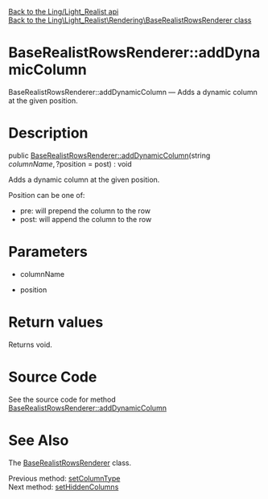 [Back to the Ling/Light_Realist api](https://github.com/lingtalfi/Light_Realist/blob/master/doc/api/Ling/Light_Realist.md)<br>
[Back to the Ling\Light_Realist\Rendering\BaseRealistRowsRenderer class](https://github.com/lingtalfi/Light_Realist/blob/master/doc/api/Ling/Light_Realist/Rendering/BaseRealistRowsRenderer.md)


BaseRealistRowsRenderer::addDynamicColumn
================



BaseRealistRowsRenderer::addDynamicColumn — Adds a dynamic column at the given position.




Description
================


public [BaseRealistRowsRenderer::addDynamicColumn](https://github.com/lingtalfi/Light_Realist/blob/master/doc/api/Ling/Light_Realist/Rendering/BaseRealistRowsRenderer/addDynamicColumn.md)(string $columnName, ?$position = post) : void




Adds a dynamic column at the given position.

Position can be one of:
- pre: will prepend the column to the row
- post: will append the column to the row




Parameters
================


- columnName

    

- position

    


Return values
================

Returns void.








Source Code
===========
See the source code for method [BaseRealistRowsRenderer::addDynamicColumn](https://github.com/lingtalfi/Light_Realist/blob/master/Rendering/BaseRealistRowsRenderer.php#L95-L101)


See Also
================

The [BaseRealistRowsRenderer](https://github.com/lingtalfi/Light_Realist/blob/master/doc/api/Ling/Light_Realist/Rendering/BaseRealistRowsRenderer.md) class.

Previous method: [setColumnType](https://github.com/lingtalfi/Light_Realist/blob/master/doc/api/Ling/Light_Realist/Rendering/BaseRealistRowsRenderer/setColumnType.md)<br>Next method: [setHiddenColumns](https://github.com/lingtalfi/Light_Realist/blob/master/doc/api/Ling/Light_Realist/Rendering/BaseRealistRowsRenderer/setHiddenColumns.md)<br>

